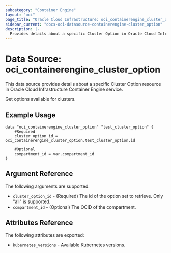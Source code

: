```yaml
---
subcategory: "Container Engine"
layout: "oci"
page_title: "Oracle Cloud Infrastructure: oci_containerengine_cluster_option"
sidebar_current: "docs-oci-datasource-containerengine-cluster_option"
description: |-
  Provides details about a specific Cluster Option in Oracle Cloud Infrastructure Container Engine service
---
```


# Data Source: oci_containerengine_cluster_option
This data source provides details about a specific Cluster Option resource in Oracle Cloud Infrastructure Container Engine service.

Get options available for clusters.

## Example Usage

```hcl
data "oci_containerengine_cluster_option" "test_cluster_option" {
	#Required
	cluster_option_id = oci_containerengine_cluster_option.test_cluster_option.id

	#Optional
	compartment_id = var.compartment_id
}
```

## Argument Reference

The following arguments are supported:

* `cluster_option_id` - (Required) The id of the option set to retrieve. Only "all" is supported.
* `compartment_id` - (Optional) The OCID of the compartment.


## Attributes Reference

The following attributes are exported:

* `kubernetes_versions` - Available Kubernetes versions.

